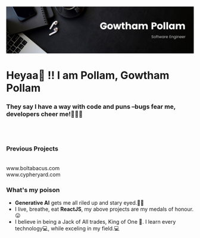 ![Gowtham Pollam](https://github.com/Murgowt/Murgowt/blob/387409fb4ff29ec534f8d60f4aacaee9d7cdb125/Gowtham.jpeg)
<p align="center">
  <h1>Heyaa👋 !! I am Pollam, Gowtham Pollam</h1>
  
<h3>They say I have a way with code and puns –bugs fear me, developers cheer me!🐞👨‍💻</h3>
<br><br>
<h3>Previous Projects</h3>
<br>
www.boltabacus.com 
<br>
www.cypheryard.com

<br>
<h3>What's my poison</h3>
<ul>
  <li><b>Generative AI</b> gets me all riled up and stary eyed.🤩🤩</li>
  <li>I live, breathe, eat <b>ReactJS</b>, my above projects are my medals of honour.😛</li>
  <li>I believe in being a Jack of All trades, King of One 👑. I learn every technology💻, while exceling in my field.💻</li>
</ul>
</p>
